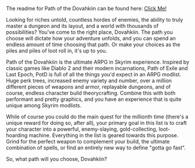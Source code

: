 The readme for Path of the Dovahkiin can be found here: [Click Me!](https://www.fgsmodlists.com/potd/readme/)

Looking for riches untold, countless hordes of enemies, the ability to truly master a dungeon and its layout, and a world with thousands of possibilities? You've come to the right place, Dovahkiin. The path you choose will dictate how your adventure unfolds, and you can spend an endless amount of time choosing that path. Or make your choices as the piles and piles of loot roll in, it's up to you.

Path of the Dovahkiin is the ultimate ARPG in Skyrim experience. Inspired by classic games like Diablo 2 and their modern incarnations, Path of Exile and Last Epoch, PotD is full of all the things you'd expect in an ARPG modlist. Huge perk trees, increased enemy variety and number, over a million different pieces of weapons and armor, replayable dungeons, and of course, endless character build theorycrafting. Combine this with both performant and pretty graphics, and you have an experience that is quite unique among Skyrim modlists.

While of course you could do the main quest for the millionth time (there's a unique reward for doing so, after all), your primary goal in this list is to craft your character into a powerful, enemy-slaying, gold-collecting, loot-hoarding machine. Everything in the list is geared towards this purpose. Grind for the perfect weapon to complement your build, the ultimate combination of spells, or find an entirely new way to define "gotta go fast".

So, what path will you choose, Dovahkiin?
